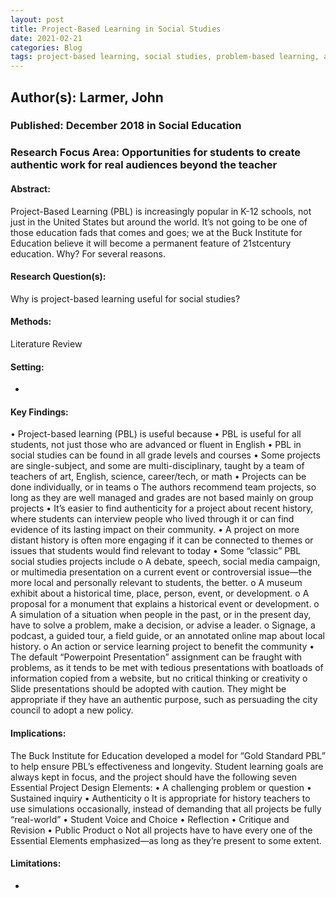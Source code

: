 ```yaml
---
layout: post
title: Project-Based Learning in Social Studies
date: 2021-02-21
categories: Blog
tags: project-based learning, social studies, problem-based learning, authenticity, history
---
```


## Author(s): Larmer, John

### Published: December 2018 in Social Education

### Research Focus Area: Opportunities for students to create authentic work for real audiences beyond the teacher

#### Abstract:
Project-Based Learning (PBL) is increasingly popular in K-12 schools, not just in the United States but around the world. It’s not going to be one of those education fads that comes and goes; we at the Buck Institute for Education believe it will become a permanent feature of 21stcentury education. Why? For several reasons.


#### Research Question(s):
Why is project-based learning useful for social studies?


#### Methods:
Literature Review


#### Setting:
-


#### Key Findings:
• Project-based learning (PBL) is useful because • PBL is useful for all students, not just those who are advanced or fluent in English • PBL in social studies can be found in all grade levels and courses • Some projects are single-subject, and some are multi-disciplinary, taught by a team of teachers of art, English, science, career/tech, or math • Projects can be done individually, or in teams o The authors recommend team projects, so long as they are well managed and grades are not based mainly on group projects • It’s easier to find authenticity for a project about recent history, where students can interview people who lived through it or can find evidence of its lasting impact on their community.  • A project on more distant history is often more engaging if it can be connected to themes or issues that students would find relevant to today • Some “classic” PBL social studies projects include o A debate, speech, social media campaign, or multimedia presentation on a current event or controversial issue—the more local and personally relevant to students, the better. o A museum exhibit about a historical time, place, person, event, or development. o A proposal for a monument that explains a historical event or development. o A simulation of a situation when people in the past, or in the present day, have to solve a problem, make a decision, or advise a leader. o Signage, a podcast, a guided tour, a field guide, or an annotated online map about local history. o An action or service learning project to benefit the community • The default “Powerpoint Presentation” assignment can be fraught with problems, as it tends to be met with tedious presentations with boatloads of information copied from a website, but no critical thinking or creativity o Slide presentations should be adopted with caution. They might be appropriate if they have an authentic purpose, such as persuading the city council to adopt a new policy. 


#### Implications:
The Buck Institute for Education developed a model for “Gold Standard PBL” to help ensure PBL’s effectiveness and longevity. Student learning goals are always kept in focus, and the project should have the following seven Essential Project Design Elements: • A challenging problem or question • Sustained inquiry • Authenticity o It is appropriate for history teachers to use simulations occasionally, instead of demanding that all projects be fully “real-world” • Student Voice and Choice • Reflection • Critique and Revision • Public Product o Not all projects have to have every one of the Essential Elements emphasized—as long as they’re present to some extent. 


#### Limitations:
-


